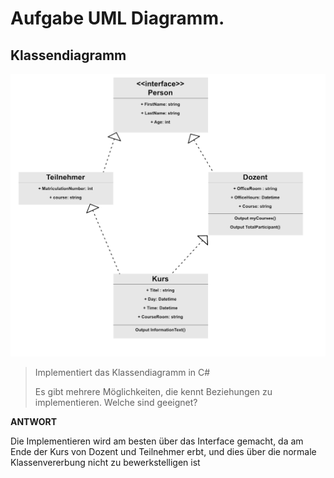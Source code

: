 # Aufgabe UML Diagramm.

## Klassendiagramm

![alt text](./img/uml.png "UML Diagramm")


> Implementiert das Klassendiagramm in C#
>
> Es gibt mehrere Möglichkeiten, die kennt Beziehungen zu implementieren. Welche sind geeignet?

**ANTWORT**

Die Implementieren wird am besten über das Interface gemacht, da am Ende der Kurs von Dozent und Teilnehmer erbt, und dies über die normale Klassenvererbung nicht zu bewerkstelligen ist 